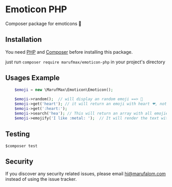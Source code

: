 # Emoticon PHP

Composer package for emoticons  :tada:

## Installation
You need [PHP](https://php.net) and [Composer](https://getcomposer.org/download/) before installing this package. 

just run `composer require marufmax/emoticon-php` in your project's directory

## Usages Example
 
```php
    $emoji = new \MarufMax\Emoticon\Emoticon();
    
    $emoji->random();  // will display an random emoji ==> 🍕️ 
    $emoji->get('heart'); // it will return an emoji with heart ❤, note: this also support with colon 
    $emoji->get(':heart:');
    $emoji->search('hea'); // This will return an array with all emojies and key name matching with word `hea`
    $emoji->emojify('I like :metal: ');  // It will render the text with metal emoji
```

## Testing
```shell script
$composer test
```

## Security
If you discover any security related issues, please email hi@marufalom.com instead of using the issue tracker.











